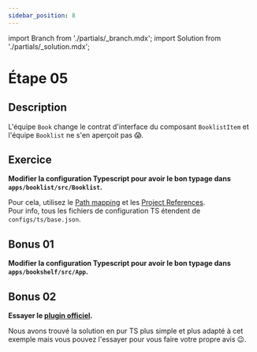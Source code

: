 ```yaml
---
sidebar_position: 8
---
```


import Branch from './partials/\_branch.mdx';
import Solution from './partials/\_solution.mdx';

# Étape 05

<Branch step="05" />

## Description

L'équipe `Book` change le contrat d'interface du composant `BooklistItem` et l'équipe `Booklist` ne s'en aperçoit pas 😱.

## Exercice

**Modifier la configuration Typescript pour avoir le bon typage dans `apps/booklist/src/Booklist`.**

Pour cela, utilisez le [Path mapping](https://www.typescriptlang.org/docs/handbook/module-resolution.html#path-mapping) et les [Project References](https://www.typescriptlang.org/docs/handbook/project-references.html#what-is-a-project-reference).  
Pour info, tous les fichiers de configuration TS étendent de `configs/ts/base.json`.

## Bonus 01

**Modifier la configuration Typescript pour avoir le bon typage dans `apps/bookshelf/src/App`.**

## Bonus 02

**Essayer le [plugin officiel](https://github.com/module-federation/typescript).**

Nous avons trouvé la solution en pur TS plus simple et plus adapté à cet exemple mais vous pouvez l'essayer pour vous faire votre propre avis 😉.

<Solution step="05" />
